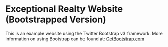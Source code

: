 # Exceptional Realty Website (Bootstrapped Version) 

This is an example website using the Twitter Bootstrap v3 framework. 
More information on using Bootstrap can be found at:
[GetBootstrap.com](http://getbootstrap.com) 